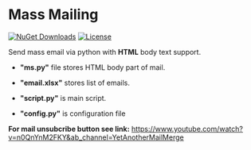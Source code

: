 # Mass Mailing

[![NuGet Downloads](https://raw.githubusercontent.com/NuGet/Home/dev/meta/resources/nuget.png)](https://www.nuget.org/packages/)
[![License](https://img.shields.io/github/license/ccxt-net/ccxt.net.svg)](https://github.com/)

Send mass email via python with **HTML** body text support.

  * **"ms.py"** file stores HTML body part of mail. 
  * **"email.xlsx"** stores list of emails. 

  * **"script.py"** is main script. 

  * **"config.py"** is configuration file

**For mail unsubcribe button see link:**
https://www.youtube.com/watch?v=n0QnYnM2FKY&ab_channel=YetAnotherMailMerge
